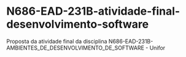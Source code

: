 # N686-EAD-231B-atividade-final-desenvolvimento-software
Proposta da atividade final da disciplina N686-EAD-231B-AMBIENTES_DE_DESENVOLVIMENTO_DE_SOFTWARE - Unifor
